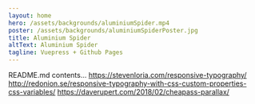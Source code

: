 ```yaml
---
layout: home
hero: /assets/backgrounds/aluminiumSpider.mp4
poster: /assets/backgrounds/aluminiumSpiderPoster.jpg
title: Aluminium Spider
altText: Aluminium Spider
tagline: Vuepress + Github Pages
---
```

README.md contents...
https://stevenloria.com/responsive-typography/
http://redonion.se/responsive-typography-with-css-custom-properties-css-variables/
https://daverupert.com/2018/02/cheapass-parallax/
